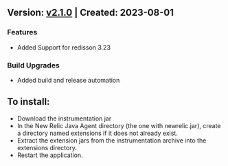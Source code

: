 ## Version: [v2.1.0](https://github.com/newrelic-experimental/newrelic-java-redisson/releases/tag/v2.1.0) | Created: 2023-08-01
### Features
- Added Support for redisson 3.23

### Build Upgrades
- Added build and release automation

## To install:

- Download the instrumentation jar
- In the New Relic Java Agent directory (the one with newrelic.jar), create a directory named extensions if it does not already exist.
- Extract the extension jars from the instrumentation archive into the extensions directory.
- Restart the application.
